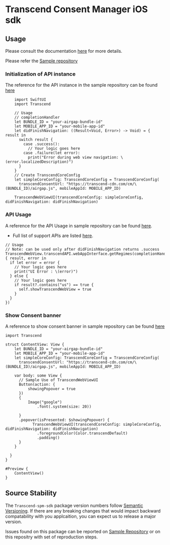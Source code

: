 # Transcend Consent Manager iOS sdk

## Usage
Please consult the documentation [here](https://docs.transcend.io/docs/consent-management/mobile-consent/ios) for more details.

Please refer the [Sample repository](https://github.com/transcend-io/consent-manager-ios-sample-sdk)

### Initialization of API instance 

The reference for the API instance in the sample repository can be found [here](https://github.com/transcend-io/consent-manager-ios-sample-sdk/blob/dev/sampleSDK/sampleSDKApp.swift#L45)
```
    import SwiftUI
    import Transcend
    
    // Usage
    // completionHandler
    let BUNDLE_ID = "your-airgap-bundle-id"
    let MOBILE_APP_ID = "your-mobile-app-id"
    let didFinishNavigation: ((Result<Void, Error>) -> Void) = { result in
      switch result {
        case .success():
          // Your logic goes here
        case .failure(let error):
          print("Error during web view navigation: \(error.localizedDescription)")
      }
    }
    // Create TranscendCoreConfig
    let simpleCoreConfig: TranscendCoreConfig = TranscendCoreConfig(
      transcendConsentUrl: "https://transcend-cdn.com/cm/\(BUNDLE_ID)/airgap.js", mobileAppId: MOBILE_APP_ID)
    
    TranscendWebViewUI(transcendCoreConfig: simpleCoreConfig, didFinishNavigation: didFinishNavigation)
```


### API Usage

A reference for the API Usage in sample repository can be found [here](https://github.com/transcend-io/consent-manager-ios-sample-sdk/blob/dev/sampleSDK/HomeView.swift#L33).
- Full list of support APIs are listed [here](https://docs.transcend.io/docs/consent-management/mobile-consent/ios/api#1.0.9:definitions-and-usage-of-the-api).
```
// Usage
// Note: can be used only after didFinishNavigation returns .success
TranscendWebView.transcendAPI.webAppInterface.getRegimes(completionHandler: { result, error in
  if let error = error {
    // Your logic goes here
    print("UI Error : \(error)")
  } else {
    // Your logic goes here
    if result?.contains("us") == true {
      self.showTranscendWebView = true
    }
  }
})
```

### Show Consent banner
A reference to show consent banner in sample repository can be found [here](https://github.com/transcend-io/consent-manager-ios-sample-sdk/blob/dev/sampleSDK/HomeView.swift#L121)

```
import Transcend

struct ContentView: View {
    let BUNDLE_ID = "your-airgap-bundle-id"
    let MOBILE_APP_ID = "your-mobile-app-id"
    let simpleCoreConfig: TranscendCoreConfig = TranscendCoreConfig(
      transcendConsentUrl: "https://transcend-cdn.com/cm/\(BUNDLE_ID)/airgap.js", mobileAppId: MOBILE_APP_ID)

    var body: some View {
      // Sample Use of TranscendWebViewUI
      Button(action: {
          showingPopover = true
      })
      {
          Image("google")
              .font(.system(size: 20))
          
      }
      .popover(isPresented: $showingPopover) {
            TranscendWebViewUI(transcendCoreConfig: simpleCoreConfig, didFinishNavigation: didFinishNavigation)
              .foregroundColor(Color.transcendDefault)
              .padding()
      }
    }
                        
  }
}

#Preview {
    ContentView()
}
```


## Source Stability

The `Transcend-spm-sdk` package version numbers follow [Semantic Versioning](https://semver.org/). If there are any breaking changes that would impact backward compatability with you applcaition, you can expect us to release a major version.

Issues found on this package can be reported on [Sample Repository](https://github.com/transcend-io/consent-manager-ios-sample-sdk) or on this repositry with set of reproduction steps.